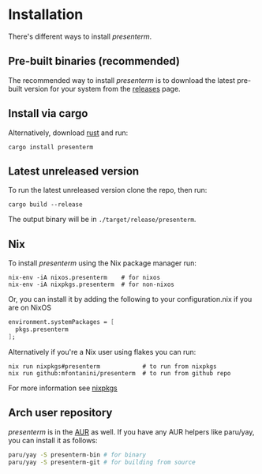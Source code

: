 # Installation

There's different ways to install _presenterm_.

## Pre-built binaries (recommended)

The recommended way to install _presenterm_ is to download the latest pre-built version for 
your system from the [releases](https://github.com/mfontanini/presenterm/releases) page.

## Install via cargo

Alternatively, download [rust](https://www.rust-lang.org/) and run:

```shell
cargo install presenterm
```

## Latest unreleased version

To run the latest unreleased version clone the repo, then run:

```shell
cargo build --release
```

The output binary will be in `./target/release/presenterm`.

## Nix

To install _presenterm_ using the Nix package manager run:

```shell
nix-env -iA nixos.presenterm    # for nixos
nix-env -iA nixpkgs.presenterm  # for non-nixos
```

Or, you can install it by adding the following to your configuration.nix if you are on NixOS

```nix
environment.systemPackages = [
  pkgs.presenterm
];
```

Alternatively if you're a Nix user using flakes you can run:

```shell
nix run nixpkgs#presenterm            # to run from nixpkgs
nix run github:mfontanini/presenterm  # to run from github repo
```

For more information see [nixpkgs](https://search.nixos.org/packages?channel=unstable&show=presenterm&from=0&size=50&sort=relevance&type=packages&query=presenterm)

## Arch user repository

_presenterm_ is in the [AUR](https://aur.archlinux.org/) as well. If you have any AUR helpers like paru/yay, you can 
install it as follows:

```bash
paru/yay -S presenterm-bin # for binary
paru/yay -S presenterm-git # for building from source
```


